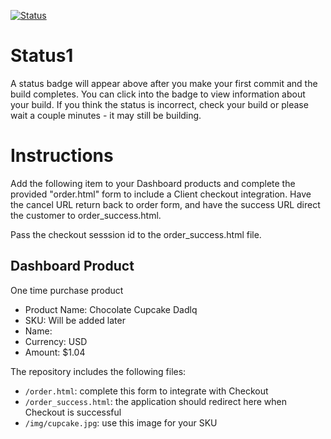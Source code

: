 [![Status](https://img.shields.io/badge/status-BUILDING%20COMMIT:%2089e3b082b4273fa4119a1d8f266cb16165e32edc-yellow.svg)](https://github.com/crowdbotics-challenges/bakery_scaffold_tg94yJfBzrlMVliR/commit/89e3b082b4273fa4119a1d8f266cb16165e32edc)


# Status1

A status badge will appear above after you make your first commit and the build completes. You can click into the badge to view information about your build. If you think the status is incorrect, check your build or please wait a couple minutes - it may still be building.

# Instructions

Add the following item to your Dashboard products and complete the provided "order.html" form to include a Client checkout integration. Have the cancel URL return back to order form, and have the success URL direct the customer to order_success.html.

Pass the checkout sesssion id to the order_success.html file.

## Dashboard Product
One time purchase product
* Product Name: Chocolate Cupcake Dadlq
* SKU: Will be added later
* Name: 
* Currency: USD
* Amount: $1.04

The repository includes the following files:
* `/order.html`: complete this form to integrate with Checkout
* `/order_success.html`: the application should redirect here when Checkout is successful
* `/img/cupcake.jpg`: use this image for your SKU
